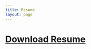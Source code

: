 ```yaml
---
title: Resume
layout: page
---
```


<h1> <a href="/assets/downloadable/AlexWoodsResume.pdf" download style="text-align: center;">Download Resume</a> 
<!--<iframe src="https://docs.google.com/gview?url=http://remote.url.tld/assets/downloadable/AlexanderWoodsResume.docx&embedded=true"></iframe>-->
<!--<object data="/assets/downloadable/Alexander_Woods_Resume.pdf" type="application/pdf" width="100%" height="1000px">
      <p>Unable to display PDF file. <a href="/assets/downloadable/Alexander_Woods_Resume.pdf">Download</a> instead.</p>
</object>-->